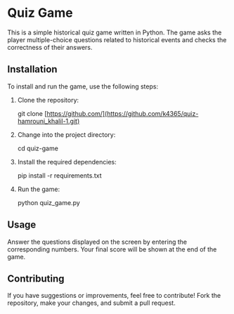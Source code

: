 
# Quiz Game

This is a simple historical quiz game written in Python. The game asks the player 
multiple-choice questions related to historical events and checks the correctness of their 
answers.

## Installation

To install and run the game, use the following steps:

1. Clone the repository:

   git clone [https://github.com/](https://github.com/k4365/quiz-hamrouni_khalil-1.git) 
   
3. Change into the project directory:

   cd quiz-game
   
4. Install the required dependencies:

   pip install -r requirements.txt
   
5. Run the game:

   python quiz_game.py
   
## Usage
Answer the questions displayed on the screen by entering the corresponding numbers. Your final 
score will be shown at the end of the game.

## Contributing

If you have suggestions or improvements, feel free to contribute! Fork the repository, make your 
changes, and submit a pull request.
